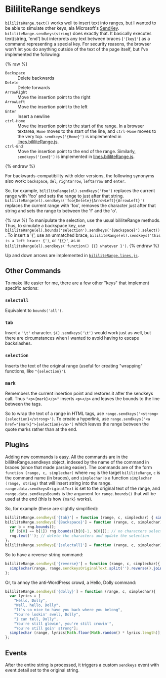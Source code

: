 # BililiteRange sendkeys

`bililiteRange.text()` works well to insert text into ranges, but I wanted to be able to 
simulate other keys, ala Microsoft's [SendKey](https://docs.microsoft.com/en-us/dotnet/api/system.windows.forms.sendkeys?view=netcore-3.1).
`bililiteRange.sendkeys(string)` does exactly that. It basically executes text(string, 'end')
but interprets any text between braces (`'{key}'`) as a command representing a special key.
For security reasons, the browser won't let you do anything outside of the text of the page itself,
but I've implemented the following:

{% raw %}
<dl>
<dt><code>Backspace</code></dt>
<dd>Delete backwards</dd>
<dt><code>Delete</code></dt>
<dd>Delete forwards</dd>
<dt><code>ArrowRight</code></dt>
<dd>Move the insertion point to the right</dd>
<dt><code>ArrowLeft</code></dt>
<dd>Move the insertion point to the left</dd>
<dt><code>Enter</code></dt>
<dd>Insert a newline</dd>
<dt><code>ctrl-Home</code></dt>
<dd>Move the insertion point to the start of the range. In a browser textarea, <code>Home</code> moves to the start of the line,
and <code>ctrl-Home</code> moves to the very top. <code>sendkeys('{Home}')</code> is implemented in 
<a href=lines.md>lines.bililiteRange.js</a>.</dd>
<dt><code>ctrl-End</code></dt>
<dd>Move the insertion point to the end of the range. Similarly, <code>sendkeys('{end}')</code> is implemented in
<a href=lines.md>lines.bililiteRange.js</a>.</dd>
</dl>
{% endraw %}

For backwards-compatibility with older versions, the following synonyms also work: `backspace`, `del`, `rightarrow`, `leftarrow` and `enter`.

So, for example, `bililiteRange(el).sendkeys('foo')` replaces the current range with 'foo' and sets the range to just 
after that string. `bililiteRange(el).sendkeys('foo{Delete}{ArrowLeft}{ArrowLeft}')` replaces the current range with 'foo', 
removes the character just after that string and sets the range to between the 'f' and the 'o'.

{% raw %}
To manipulate the selection, use the usual bililiteRange methods. Thus, to simulate a backspace key, 
use `bililiteRange(el).bounds('selection').sendkeys('{Backspace}').select()`.
To insert a '{', use an unmatched brace, `bililiteRange(el).sendkeys('this is a left brace: {')`, or `'{{}'`, 
as in `bililiteRange(el).sendkeys('function() {{} whatever }')`.
{% endraw %}

Up and down arrows are implemented in [`bililiteRange.lines.js`](lines.md).

## Other Commands

To make life easier for me, there are a few other "keys" that implement specific actions:

### `selectall`

Equivalent to `bounds('all')`.

### `tab`

Insert a `'\t'` character. `$().sendkeys('\t')` would work just as well, 
but there are circumstances when I wanted to avoid having to escape backslashes.

### `selection`

Inserts the text of the original range (useful for creating "wrapping" functions, like `"{selection}"`).

### `mark`

Remembers the current insertion point and restores it after the sendkeys call. 
Thus `"<p>{mark}</p>"` inserts `<p></p>` and leaves the bounds to the line between the tags.

So to wrap the text of a range in HTML tags, use `range.sendkeys('<strong>{selection}</strong>')`. 
To create a hyperlink, use `range.sendkeys('<a href="{mark}">{selection}</a>')` which leaves the range between the 
quote marks rather than at the end.

## Plugins

Adding new commands is easy. All the commands are in the bililiteRange.sendkeys object, 
indexed by the name of the command in braces (since that made parsing easier). 
The commands are of the form `function (range, c, simplechar)` where `rng` is the target `bililiteRange`, `c` is the command name 
(in braces), and `simplechar` is a function `simplechar (range, string)` that will insert string into the range. 
`range.data.sendkeysOriginalText` is set to the original text of the range, 
and `range.data.sendkeysBounds` is the argument for `range.bounds()` that will be used at the end (this is how `{mark}` works).

So, for example (these are slightly simplified):

```js
bililiteRange.sendkeys['{tab}'] = function (range, c, simplechar) { simplechar(rng, '\t') };
bililiteRange.sendkeys['{Backspace}'] = function (range, c, simplechar){
  var b = rng.bounds();
  if (b[0] == b[1]) rng.bounds([b[0]-1, b[0]]); // no characters selected; it's just an insertion point. Remove the previous character
  rng.text(''); // delete the characters and update the selection
};
bililiteRange.sendkeys['{selectall}'] = function (range, c, simplechar) { rng.bounds('all') };
```

So to have a reverse-string command:

```js
bililiteRange.sendkeys['{reverse}'] = function (range, c, simplechar){
  simplechar(range, range.sendkeysOriginalText.split('').reverse().join(''));
};
```

Or, to annoy the anti-WordPress crowd, a Hello, Dolly command:

```js
bililiteRange.sendkeys['{dolly}'] = function (range, c, simplechar){
  var lyrics = [
    "Hello, Dolly",
    "Well, hello, Dolly",
    "It's so nice to have you back where you belong",
    "You're lookin' swell, Dolly",
    "I can tell, Dolly",
    "You're still glowin', you're still crowin'",
    "You're still goin' strong"];
  simplechar (range, lyrics[Math.floor(Math.random() * lyrics.length)];
};
```

## Events

After the entire string is processed, it triggers a custom `sendkeys` event with event.detail set to the original string.
